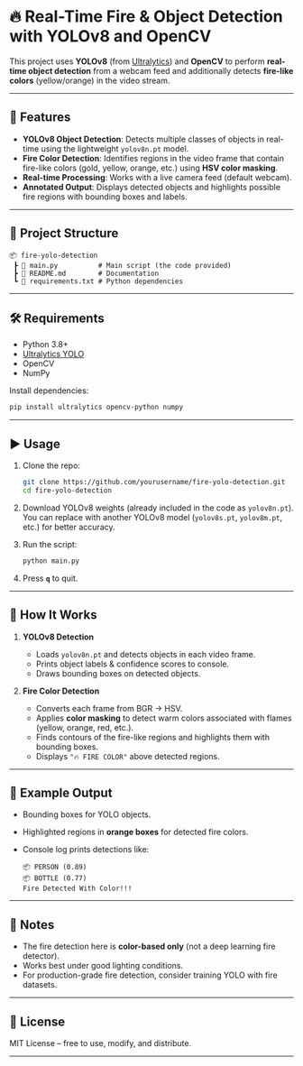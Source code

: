 # 🔥 Real-Time Fire & Object Detection with YOLOv8 and OpenCV

This project uses **YOLOv8** (from [Ultralytics](https://github.com/ultralytics/ultralytics)) and **OpenCV** to perform **real-time object detection** from a webcam feed and additionally detects **fire-like colors** (yellow/orange) in the video stream.

---

## 🚀 Features

* **YOLOv8 Object Detection**: Detects multiple classes of objects in real-time using the lightweight `yolov8n.pt` model.
* **Fire Color Detection**: Identifies regions in the video frame that contain fire-like colors (gold, yellow, orange, etc.) using **HSV color masking**.
* **Real-time Processing**: Works with a live camera feed (default webcam).
* **Annotated Output**: Displays detected objects and highlights possible fire regions with bounding boxes and labels.

---

## 📂 Project Structure

```
📦 fire-yolo-detection
 ┣ 📜 main.py          # Main script (the code provided)
 ┣ 📜 README.md        # Documentation
 ┗ 📜 requirements.txt # Python dependencies
```

---

## 🛠️ Requirements

* Python 3.8+
* [Ultralytics YOLO](https://docs.ultralytics.com)
* OpenCV
* NumPy

Install dependencies:

```bash
pip install ultralytics opencv-python numpy
```

---

## ▶️ Usage

1. Clone the repo:

   ```bash
   git clone https://github.com/yourusername/fire-yolo-detection.git
   cd fire-yolo-detection
   ```
2. Download YOLOv8 weights (already included in the code as `yolov8n.pt`).
   You can replace with another YOLOv8 model (`yolov8s.pt`, `yolov8m.pt`, etc.) for better accuracy.
3. Run the script:

   ```bash
   python main.py
   ```
4. Press **`q`** to quit.

---

## 🔎 How It Works

1. **YOLOv8 Detection**

   * Loads `yolov8n.pt` and detects objects in each video frame.
   * Prints object labels & confidence scores to console.
   * Draws bounding boxes on detected objects.

2. **Fire Color Detection**

   * Converts each frame from BGR → HSV.
   * Applies **color masking** to detect warm colors associated with flames (yellow, orange, red, etc.).
   * Finds contours of the fire-like regions and highlights them with bounding boxes.
   * Displays `"🔥 FIRE COLOR"` above detected regions.

---

## 📸 Example Output

* Bounding boxes for YOLO objects.
* Highlighted regions in **orange boxes** for detected fire colors.
* Console log prints detections like:

  ```
  📦 PERSON (0.89)
  📦 BOTTLE (0.77)
  Fire Detected With Color!!!
  ```

---

## 📌 Notes

* The fire detection here is **color-based only** (not a deep learning fire detector).
* Works best under good lighting conditions.
* For production-grade fire detection, consider training YOLO with fire datasets.

---

## 📄 License

MIT License – free to use, modify, and distribute.

---
